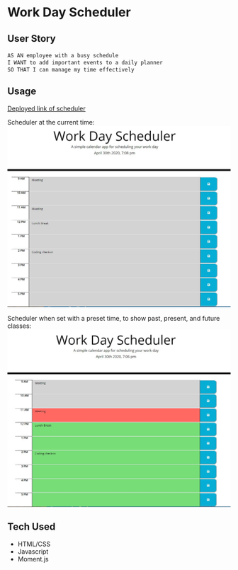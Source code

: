 # Work Day Scheduler

## User Story

```
AS AN employee with a busy schedule
I WANT to add important events to a daily planner
SO THAT I can manage my time effectively
```

## Usage

[Deployed link of scheduler](https://linneagear.github.io/WorkDayScheduler/)


Scheduler at the current time:
![Scheduler at current time](./Assets/Capture.JPG)


Scheduler when set with a preset time, to show past, present, and future classes:
![Scheduler when set with a preset time, to show past, present, and future classes](./Assets/Capture2.JPG)

## Tech Used
- HTML/CSS
- Javascript
- Moment.js
